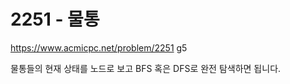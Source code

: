 # 2251 - 물통

<https://www.acmicpc.net/problem/2251> g5

물통들의 현재 상태를 노드로 보고 BFS 혹은 DFS로 완전 탐색하면 됩니다.
